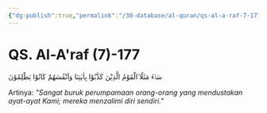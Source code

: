 ```yaml
---
{"dg-publish":true,"permalink":"/30-database/al-quran/qs-al-a-raf-7-177/"}
---
```



# QS. Al-A'raf (7)-177
سَاۤءَ مَثَلًا ۨالْقَوْمُ الَّذِيْنَ كَذَّبُوْا بِاٰيٰتِنَا وَاَنْفُسَهُمْ كَانُوْا يَظْلِمُوْنَ

Artinya: *"Sangat buruk perumpamaan orang-orang yang mendustakan ayat-ayat Kami; mereka menzalimi diri sendiri."*
